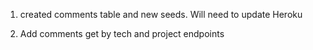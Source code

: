 1. created comments table and new seeds.  Will need to update Heroku

2. Add comments get by tech and project endpoints
